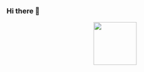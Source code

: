 ### Hi there 👋

<!--
**florianriemann/florianriemann** is a ✨ _special_ ✨ repository because its `README.md` (this file) appears on your GitHub profile.

Here are some ideas to get you started:

- 🔭 I’m currently working on ...
- 🌱 I’m currently learning ...
- 👯 I’m looking to collaborate on ...
- 🤔 I’m looking for help with ...
- 💬 Ask me about ...
- 📫 How to reach me: ...
- 😄 Pronouns: ...
- ⚡ Fun fact: ...

<iframe src="https://giphy.com/embed/ITRemFlr5tS39AzQUL" width="480" height="480" frameBorder="0" class="giphy-embed" allowFullScreen></iframe><p><a href="https://giphy.com/gifs/network-technologies-connectivity-ITRemFlr5tS39AzQUL">via GIPHY</a></p>

-->


<div id="header" align="center">
  <img src="https://giphy.com/gifs/network-technologies-connectivity-ITRemFlr5tS39AzQUL" width="100"/>
</div>



